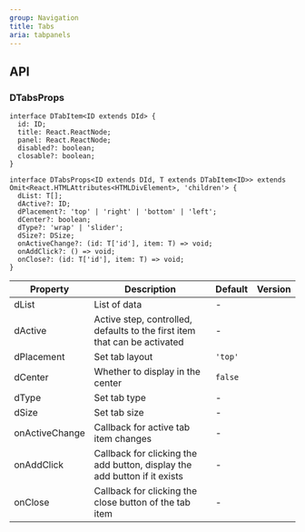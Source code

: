 ```yaml
---
group: Navigation
title: Tabs
aria: tabpanels
---
```


## API

### DTabsProps

```tsx
interface DTabItem<ID extends DId> {
  id: ID;
  title: React.ReactNode;
  panel: React.ReactNode;
  disabled?: boolean;
  closable?: boolean;
}

interface DTabsProps<ID extends DId, T extends DTabItem<ID>> extends Omit<React.HTMLAttributes<HTMLDivElement>, 'children'> {
  dList: T[];
  dActive?: ID;
  dPlacement?: 'top' | 'right' | 'bottom' | 'left';
  dCenter?: boolean;
  dType?: 'wrap' | 'slider';
  dSize?: DSize;
  onActiveChange?: (id: T['id'], item: T) => void;
  onAddClick?: () => void;
  onClose?: (id: T['id'], item: T) => void;
}
```

<!-- prettier-ignore-start -->
| Property | Description | Default | Version | 
| --- | --- | --- | --- | 
| dList | List of data | - |  |
| dActive | Active step, controlled, defaults to the first item that can be activated | - |  |
| dPlacement | Set tab layout | `'top'` |  |
| dCenter | Whether to display in the center | `false` |  |
| dType | Set tab type | - |  |
| dSize | Set tab size | - |  |
| onActiveChange | Callback for active tab item changes | - |  |
| onAddClick | Callback for clicking the add button, display the add button if it exists | - |  |
| onClose | Callback for clicking the close button of the tab item | - |  |
<!-- prettier-ignore-end -->
